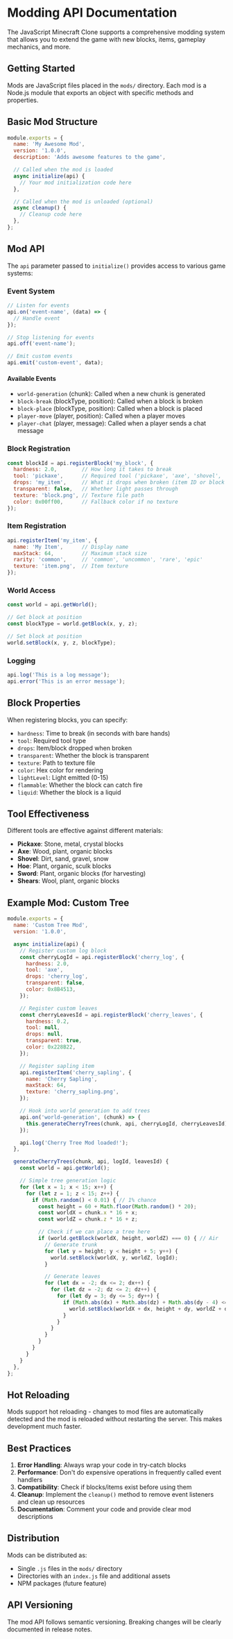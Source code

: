 # Modding API Documentation

The JavaScript Minecraft Clone supports a comprehensive modding system that allows you to extend the game with new blocks, items, gameplay mechanics, and more.

## Getting Started

Mods are JavaScript files placed in the `mods/` directory. Each mod is a Node.js module that exports an object with specific methods and properties.

## Basic Mod Structure

```javascript
module.exports = {
  name: 'My Awesome Mod',
  version: '1.0.0',
  description: 'Adds awesome features to the game',

  // Called when the mod is loaded
  async initialize(api) {
    // Your mod initialization code here
  },

  // Called when the mod is unloaded (optional)
  async cleanup() {
    // Cleanup code here
  },
};
```

## Mod API

The `api` parameter passed to `initialize()` provides access to various game systems:

### Event System

```javascript
// Listen for events
api.on('event-name', (data) => {
  // Handle event
});

// Stop listening for events
api.off('event-name');

// Emit custom events
api.emit('custom-event', data);
```

#### Available Events

- `world-generation` (chunk): Called when a new chunk is generated
- `block-break` (blockType, position): Called when a block is broken
- `block-place` (blockType, position): Called when a block is placed
- `player-move` (player, position): Called when a player moves
- `player-chat` (player, message): Called when a player sends a chat message

### Block Registration

```javascript
const blockId = api.registerBlock('my_block', {
  hardness: 2.0,        // How long it takes to break
  tool: 'pickaxe',      // Required tool ('pickaxe', 'axe', 'shovel', 'hoe', null)
  drops: 'my_item',     // What it drops when broken (item ID or block ID)
  transparent: false,   // Whether light passes through
  texture: 'block.png', // Texture file path
  color: 0x00ff00,      // Fallback color if no texture
});
```

### Item Registration

```javascript
api.registerItem('my_item', {
  name: 'My Item',      // Display name
  maxStack: 64,         // Maximum stack size
  rarity: 'common',     // 'common', 'uncommon', 'rare', 'epic'
  texture: 'item.png',  // Item texture
});
```

### World Access

```javascript
const world = api.getWorld();

// Get block at position
const blockType = world.getBlock(x, y, z);

// Set block at position
world.setBlock(x, y, z, blockType);
```

### Logging

```javascript
api.log('This is a log message');
api.error('This is an error message');
```

## Block Properties

When registering blocks, you can specify:

- `hardness`: Time to break (in seconds with bare hands)
- `tool`: Required tool type
- `drops`: Item/block dropped when broken
- `transparent`: Whether the block is transparent
- `texture`: Path to texture file
- `color`: Hex color for rendering
- `lightLevel`: Light emitted (0-15)
- `flammable`: Whether the block can catch fire
- `liquid`: Whether the block is a liquid

## Tool Effectiveness

Different tools are effective against different materials:

- **Pickaxe**: Stone, metal, crystal blocks
- **Axe**: Wood, plant, organic blocks
- **Shovel**: Dirt, sand, gravel, snow
- **Hoe**: Plant, organic, sculk blocks
- **Sword**: Plant, organic blocks (for harvesting)
- **Shears**: Wool, plant, organic blocks

## Example Mod: Custom Tree

```javascript
module.exports = {
  name: 'Custom Tree Mod',
  version: '1.0.0',

  async initialize(api) {
    // Register custom log block
    const cherryLogId = api.registerBlock('cherry_log', {
      hardness: 2.0,
      tool: 'axe',
      drops: 'cherry_log',
      transparent: false,
      color: 0x8B4513,
    });

    // Register custom leaves
    const cherryLeavesId = api.registerBlock('cherry_leaves', {
      hardness: 0.2,
      tool: null,
      drops: null,
      transparent: true,
      color: 0x228B22,
    });

    // Register sapling item
    api.registerItem('cherry_sapling', {
      name: 'Cherry Sapling',
      maxStack: 64,
      texture: 'cherry_sapling.png',
    });

    // Hook into world generation to add trees
    api.on('world-generation', (chunk) => {
      this.generateCherryTrees(chunk, api, cherryLogId, cherryLeavesId);
    });

    api.log('Cherry Tree Mod loaded!');
  },

  generateCherryTrees(chunk, api, logId, leavesId) {
    const world = api.getWorld();

    // Simple tree generation logic
    for (let x = 1; x < 15; x++) {
      for (let z = 1; z < 15; z++) {
        if (Math.random() < 0.01) { // 1% chance
          const height = 60 + Math.floor(Math.random() * 20);
          const worldX = chunk.x * 16 + x;
          const worldZ = chunk.z * 16 + z;

          // Check if we can place a tree here
          if (world.getBlock(worldX, height, worldZ) === 0) { // Air
            // Generate trunk
            for (let y = height; y < height + 5; y++) {
              world.setBlock(worldX, y, worldZ, logId);
            }

            // Generate leaves
            for (let dx = -2; dx <= 2; dx++) {
              for (let dz = -2; dz <= 2; dz++) {
                for (let dy = 3; dy <= 5; dy++) {
                  if (Math.abs(dx) + Math.abs(dz) + Math.abs(dy - 4) <= 3) {
                    world.setBlock(worldX + dx, height + dy, worldZ + dz, leavesId);
                  }
                }
              }
            }
          }
        }
      }
    }
  },
};
```

## Hot Reloading

Mods support hot reloading - changes to mod files are automatically detected and the mod is reloaded without restarting the server. This makes development much faster.

## Best Practices

1. **Error Handling**: Always wrap your code in try-catch blocks
2. **Performance**: Don't do expensive operations in frequently called event handlers
3. **Compatibility**: Check if blocks/items exist before using them
4. **Cleanup**: Implement the `cleanup()` method to remove event listeners and clean up resources
5. **Documentation**: Comment your code and provide clear mod descriptions

## Distribution

Mods can be distributed as:
- Single `.js` files in the `mods/` directory
- Directories with an `index.js` file and additional assets
- NPM packages (future feature)

## API Versioning

The mod API follows semantic versioning. Breaking changes will be clearly documented in release notes.